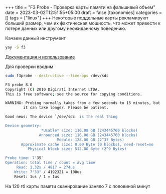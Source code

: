 +++
title = "F3 Probe - Проверка карты памяти на фальшивый объем"
date = 2023-03-02T12:51:55+05:00
draft = false
[taxonomies]
categories = []
tags = ["linux"]
+++
Некоторые поддельные карты рекламируют больший размер, чем их фактическая мощность, что может привести к потере данных или другому неожиданному поведению.

Качаем данный инструмент
```bash
yay -S f3
```

[Документация и использование](https://github.com/AltraMayor/f3/blob/master/doc/usage.rst)

Для проверки вводим
```bash
sudo f3probe --destructive --time-ops /dev/sdc
```
```sh
F3 probe 8.0
Copyright (C) 2010 Digirati Internet LTDA.
This is free software; see the source for copying conditions.

WARNING: Probing normally takes from a few seconds to 15 minutes, but
        it can take longer. Please be patient.

Good news: The device `/dev/sdc' is the real thing

Device geometry:
                *Usable* size: 116.08 GB (243445760 blocks)
               Announced size: 116.08 GB (243445760 blocks)
                       Module: 128.00 GB (2^37 Bytes)
       Approximate cache size: 0.00 Byte (0 blocks), need-reset=no
          Physical block size: 512.00 Byte (2^9 Bytes)

Probe time: 7'35"
Operation: total time / count = avg time
     Read: 1.32s / 4817 = 274us
    Write: 7'33" / 4192321 = 108us
    Reset: 1us / 1 = 1us
```

На 120 гб карты памяти сканирование заняло 7 с половиной минут


